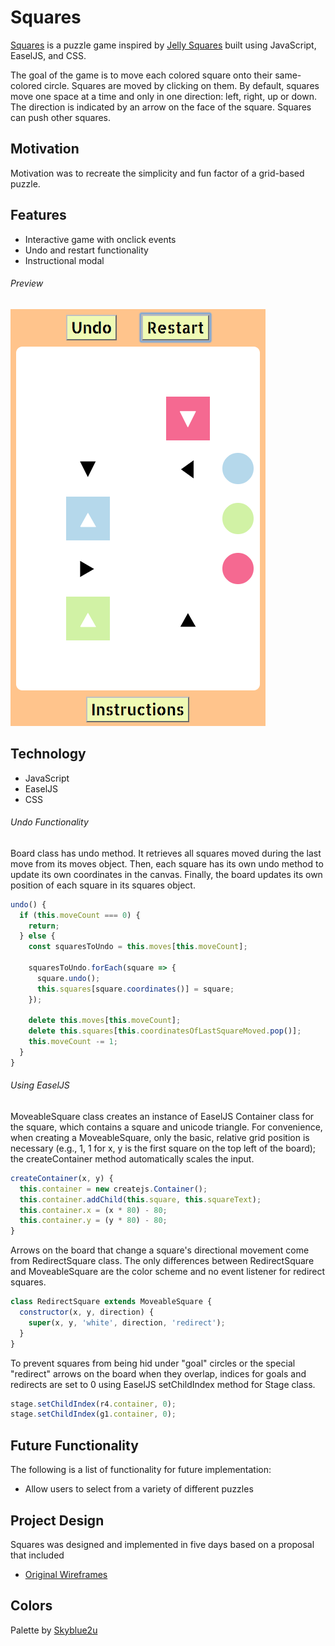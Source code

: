 # Squares

[Squares][live] is a puzzle game inspired by [Jelly Squares](https://www.facebook.com/pg/JellySquares/photos/) built using JavaScript, EaselJS, and CSS.

The goal of the game is to move each colored square onto their same-colored circle. Squares are moved by clicking on them. By default, squares move one space at a time and only in one direction: left, right, up or down. The direction is indicated by an arrow on the face of the square. Squares can push other squares.

[live]: https://isaialvarado.github.io/squares/
## Motivation

Motivation was to recreate the simplicity and fun factor of a grid-based puzzle.

## Features

- Interactive game with onclick events
- Undo and restart functionality
- Instructional modal

###### Preview

![Squares Preview][squares_preview]

[squares_preview]: ./docs/images/squares_preview.png "Search Results"
## Technology

- JavaScript
- EaselJS
- CSS

###### Undo Functionality

Board class has undo method. It retrieves all squares moved during the last move from its moves object. Then, each square has its own undo method to update its own coordinates in the canvas. Finally, the board updates its own position of each square in its squares object.

```JavaScript
undo() {
  if (this.moveCount === 0) {
    return;
  } else {
    const squaresToUndo = this.moves[this.moveCount];

    squaresToUndo.forEach(square => {
      square.undo();
      this.squares[square.coordinates()] = square;
    });

    delete this.moves[this.moveCount];
    delete this.squares[this.coordinatesOfLastSquareMoved.pop()];
    this.moveCount -= 1;
  }
}
```
###### Using EaselJS

MoveableSquare class creates an instance of EaselJS Container class for the square, which contains a square and unicode triangle. For convenience, when creating a MoveableSquare, only the basic, relative grid position is necessary (e.g., 1, 1 for x, y is the first square on the top left of the board); the createContainer method automatically scales the input.

```JavaScript
createContainer(x, y) {
  this.container = new createjs.Container();
  this.container.addChild(this.square, this.squareText);
  this.container.x = (x * 80) - 80;
  this.container.y = (y * 80) - 80;
}
```
Arrows on the board that change a square's directional movement come from RedirectSquare class. The only differences between RedirectSquare and MoveableSquare are the color scheme and no event listener for redirect squares.

```JavaScript
class RedirectSquare extends MoveableSquare {
  constructor(x, y, direction) {
    super(x, y, 'white', direction, 'redirect');
  }
}
```

To prevent squares from being hid under "goal" circles or the special "redirect" arrows on the board when they overlap, indices for goals and redirects are set to 0 using EaselJS setChildIndex method for Stage class.

```JavaScript
stage.setChildIndex(r4.container, 0);
stage.setChildIndex(g1.container, 0);
```

## Future Functionality

The following is a list of functionality for future implementation:

- Allow users to select from a variety of different puzzles

## Project Design

Squares was designed and implemented in five days based on a proposal that included

* [Original Wireframes][wireframes]

[wireframes]: ./docs/wireframes

## Colors

Palette by [Skyblue2u](http://www.colourlovers.com/palette/373610/mellon_ball_surprise)
